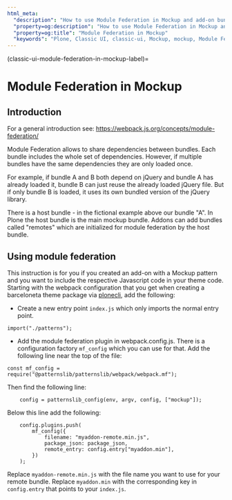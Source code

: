 ```yaml
---
html_meta:
  "description": "How to use Module Federation in Mockup and add-on bundles."
  "property=og:description": "How to use Module Federation in Mockup and add-on bundles."
  "property=og:title": "Module Federation in Mockup"
  "keywords": "Plone, Classic UI, classic-ui, Mockup, mockup, Module Federation, Webpack, JavaScript"
---
```


(classic-ui-module-federation-in-mockup-label)=

# Module Federation in Mockup

## Introduction

For a general introduction see: https://webpack.js.org/concepts/module-federation/

Module Federation allows to share dependencies between bundles. 
Each bundle includes the whole set of dependencies.
However, if multiple bundles have the same dependencies they are only loaded once.

For example, if bundle A and B both depend on jQuery and bundle A has already loaded it, bundle B can just reuse the already loaded jQuery file.
But if only bundle B is loaded, it uses its own bundled version of the jQuery library.

There is a host bundle - in the fictional example above our bundle "A".
In Plone the host bundle is the main mockup bundle.
Addons can add bundles called "remotes" which are initialized for module federation by the host bundle.

## Using module federation
This instruction is for you if you created an add-on with a Mockup pattern and you want to include the respective Javascript code in your theme code.
Starting with the webpack configuration that you get when creating a barceloneta theme package via [plonecli][1], add the following:

- Create a new entry point ``index.js`` which only imports the normal entry point.

```
import("./patterns");
```

- Add the module federation plugin in webpack.config.js. There is a configuration factory `mf_config` which you can use for that. Add the following line near the top of the file:

```
const mf_config = require("@patternslib/patternslib/webpack/webpack.mf");
```

Then find the following line:

```
    config = patternslib_config(env, argv, config, ["mockup"]);
```

Below this line add the following:

```
    config.plugins.push(
        mf_config({
            filename: "myaddon-remote.min.js",
            package_json: package_json,
            remote_entry: config.entry["myaddon.min"],
        })
    );
```

Replace `myaddon-remote.min.js` with the file name you want to use for your remote bundle. Replace `myaddon.min` with the corresponding key in `config.entry` that points to your `index.js`.

[1]: https://pypi.org/project/plonecli/
